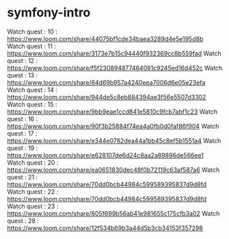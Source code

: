 # symfony-intro

Watch quest : 10 : https://www.loom.com/share/44075bf1cde34baea3289d4e5e195d8b
Watch quest : 11 : https://www.loom.com/share/3173e7b15c94440f932369cc8b559fad
Watch quest : 12 : https://www.loom.com/share/f5f230894877464081c9245ed16d452c
Watch quest : 13 : https://www.loom.com/share/84d69b957a4240eea7006d6e05e23efa
Watch quest : 14 : https://www.loom.com/share/944de5c8eb884394ae3f56e5507d3302
Watch quest : 15 : https://www.loom.com/share/9bb9eae1ccd841e5810c9fcb7abf1c23
Watch quest : 16 : https://www.loom.com/share/90f3b25884f74ea4a0fb0d0faf86f904
Watch quest : 17 : https://www.loom.com/share/e344e0782dea44a1bb45c8ef5b1551a4
Watch quest : 19 : https://www.loom.com/share/e628107de6d24c8aa2a89896de566ee1
Watch quest : 20 : https://www.loom.com/share/ea0651830dec48f0b72119c63af587a6
Watch quest : 21 : https://www.loom.com/share/70dd0bcb44984c599589395837d9d8fd
Watch quest : 22 : https://www.loom.com/share/70dd0bcb44984c599589395837d9d8fd
Watch quest : 23 : https://www.loom.com/share/805f699b56ab41e981655c175cfb3a02
Watch quest : 28 : https://www.loom.com/share/12f534b69b3a44d5b3cb34153f357298
